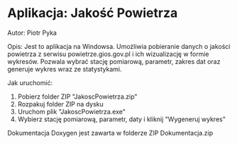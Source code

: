 # Aplikacja: Jakość Powietrza
Autor: Piotr Pyka

Opis:
Jest to aplikacja na Windowsa. Umożliwia pobieranie danych o jakości powietrza z serwisu powietrze.gios.gov.pl
i ich wizualizację w formie wykresów. Pozwala wybrać stację pomiarową,
parametr, zakres dat oraz generuje wykres wraz ze statystykami.

Jak uruchomić:
1. Pobierz folder ZIP "JakoscPowietrza.zip"
2. Rozpakuj folder ZIP na dysku
3. Uruchom plik "JakoscPowietrza.exe"
4. Wybierz stację pomiarową, parametr, daty i kliknij "Wygeneruj wykres"

Dokumentacja Doxygen jest zawarta w folderze ZIP Dokumentacja.zip
